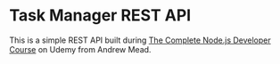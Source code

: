 # Task Manager REST API

This is a simple REST API built during [The Complete Node.js Developer Course](https://www.udemy.com/course/the-complete-nodejs-developer-course-2/) on Udemy from Andrew Mead.
